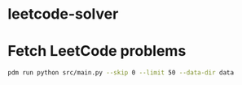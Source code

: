 # leetcode-solver

# Fetch LeetCode problems
```bash
pdm run python src/main.py --skip 0 --limit 50 --data-dir data
```